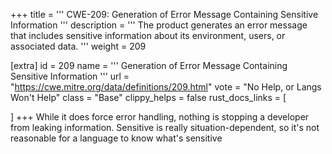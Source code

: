 +++
title = '''
CWE-209: Generation of Error Message Containing Sensitive Information
'''
description	= '''
The product generates an error message that includes sensitive information about its environment, users, or associated data.
'''
weight = 209

[extra]
id = 209
name = '''
Generation of Error Message Containing Sensitive Information
'''
url = "https://cwe.mitre.org/data/definitions/209.html"
vote = "No Help, or Langs Won't Help"
class = "Base"
clippy_helps = false
rust_docs_links = [
	
]
+++
While it does force error handling, nothing is stopping a developer from leaking information. Sensitive is really situation-dependent, so it's not reasonable for a language to know what's sensitive